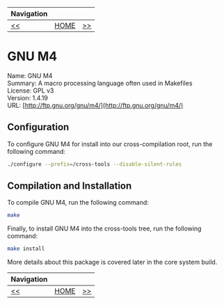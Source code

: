 | Navigation |||
| --- | --- | ---: |
| [<<](./LinuxHeaders.md) | [HOME](../README.md) | [>>](./NCursesTic.md) |

# GNU M4

Name: GNU M4<br />
Summary: A macro processing language often used in Makefiles<br />
License: GPL v3<br />
Version: 1.4.19<br />
URL: [http://ftp.gnu.org/gnu/m4/](http://ftp.gnu.org/gnu/m4/)<br />

## Configuration

To configure GNU M4 for install into our cross-compilation root, run the following command:

```bash
./configure --prefix=/cross-tools --disable-silent-rules
```

## Compilation and Installation

To compile GNU M4, run the following command:

```bash
make
```

Finally, to install GNU M4 into the cross-tools tree, run the following command:

```bash
make install
```

More details about this package is covered later in the core system build.

| Navigation |||
| --- | --- | ---: |
| [<<](./LinuxHeaders.md) | [HOME](../README.md) | [>>](./NCursesTic.md) |
